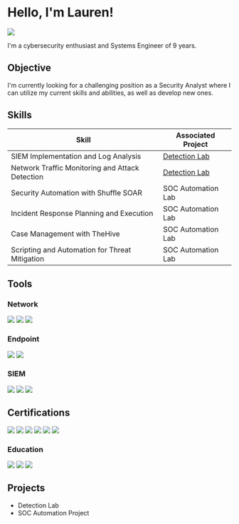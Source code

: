 # Hello, I'm Lauren!
<a href="https://www.linkedin.com/in/laurenmkendall/"><img src="https://img.shields.io/badge/-LinkedIn-0072b1?&style=for-the-badge&logo=linkedin&logoColor=white" /></a>


I'm a cybersecurity enthusiast and Systems Engineer of 9 years. 

## Objective

I'm currently looking for a challenging position as a Security Analyst where I can utilize my current skills and abilities, as well as develop new ones.

## Skills

| Skill                                         | Associated Project         |
|-----------------------------------------------|----------------------------|
| SIEM Implementation and Log Analysis          | <a href="https://google.com">Detection Lab</a>|
| Network Traffic Monitoring and Attack Detection | <a href="https://google.com">Detection Lab</a>|
| Security Automation with Shuffle SOAR         | SOC Automation Lab|
| Incident Response Planning and Execution      | SOC Automation Lab|
| Case Management with TheHive                  | SOC Automation Lab|
| Scripting and Automation for Threat Mitigation | SOC Automation Lab|

## Tools

### Network
<div>
    <img src="https://img.shields.io/badge/-Wireshark-1679A7?&style=for-the-badge&logo=Wireshark&logoColor=white" />
    <img src="https://img.shields.io/badge/-Suricata-EF3B2D?&style=for-the-badge&logo=Suricata&logoColor=white" />
    <img src="https://img.shields.io/badge/-Zeek-777BB4?&style=for-the-badge&logo=Zeek&logoColor=white" />
</div>

### Endpoint
<div>
    <img src="https://img.shields.io/badge/-Microsoft_Defender_for_Endpoint-00A4EF?&style=for-the-badge&logo=Microsoft&logoColor=white" />
    <img src="https://img.shields.io/badge/-Velociraptor-4B275F?&style=for-the-badge&logo=Velociraptor&logoColor=white" />
</div>

### SIEM
<div>
    <img src="https://img.shields.io/badge/-Microsoft_Sentinel-0078D4?&style=for-the-badge&logo=Microsoft&logoColor=white" />
    <img src="https://img.shields.io/badge/-Splunk-000000?&style=for-the-badge&logoColor=white" />
    <img src="https://img.shields.io/badge/-Elastic-005571?&style=for-the-badge&logo=Elastic&logoColor=white" />
</div>

## Certifications
<div>
<a href="https://www.credly.com/badges/82b01c52-0ce0-4e4b-bfea-107e6ff0f5ab/public_url"><img src="https://img.shields.io/badge/-A%2B-ee2f25?&style=for-the-badge&logoColor=white" /></a>
<a href="https://www.credly.com/badges/9340e45b-dd52-42d2-88c8-583e224a1ae2/public_url"><img src="https://img.shields.io/badge/-Network%2B-ee2f25?&style=for-the-badge&logo=Color=white" /></a>
<img src="https://img.shields.io/badge/-CHFI-000000?&style=for-the-badge&logoColor=white" />
<img src="https://img.shields.io/badge/-CEH-000000?&style=for-the-badge&logo=Color=white" />
<a href="https://www.credly.com/badges/9e545f5a-ab39-47a1-a82f-1ee27979636a/public_url"><img src="https://img.shields.io/badge/-CISSP-016f54?&style=for-the-badge&logoColor=white" /></a>
<img src="https://img.shields.io/badge/-Imprivata OneSign Administrator-D00435?&style=for-the-badge&logo=Color=white" />
</div>

### Education
<div>
    <img src="https://img.shields.io/badge/-MS Cybersecurity-003058?&style=for-the-badge&logoColor=white" />
    <img src="https://img.shields.io/badge/-BSBA Computer Information Systems-E82930?&style=for-the-badge&logoColor=white" />
    <img src="https://img.shields.io/badge/-AS Business Administration-004681?&style=for-the-badge&logoColor=white" />
</div>

## Projects
- Detection Lab
- SOC Automation Project
